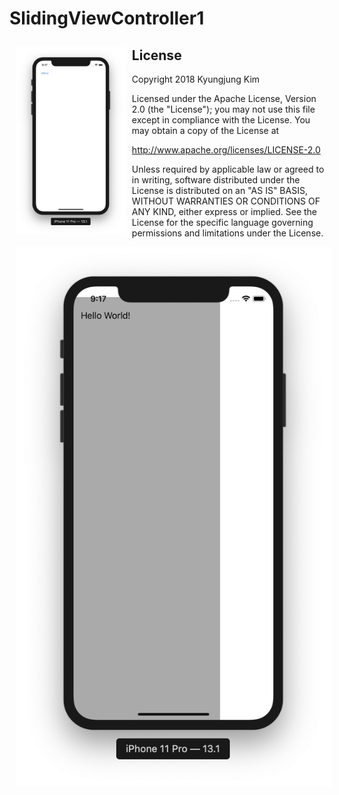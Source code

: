 # SlidingViewController1


<img src="Screen Shot 1.png" align="left" hspace="10" vspace="10" height="300">
<img src="Screen Shot 2.png" align="left" hspace="10" vspace="10">



License
-------

Copyright 2018 Kyungjung Kim

Licensed under the Apache License, Version 2.0 (the "License");
you may not use this file except in compliance with the License.
You may obtain a copy of the License at

http://www.apache.org/licenses/LICENSE-2.0

Unless required by applicable law or agreed to in writing, software
distributed under the License is distributed on an "AS IS" BASIS,
WITHOUT WARRANTIES OR CONDITIONS OF ANY KIND, either express or implied.
See the License for the specific language governing permissions and
limitations under the License.
